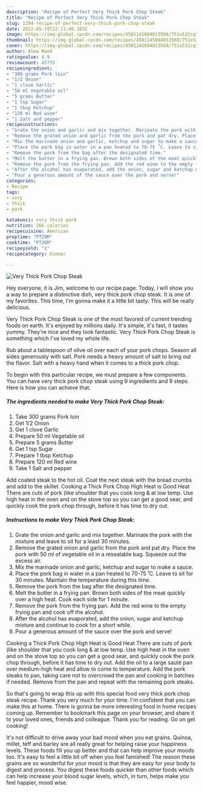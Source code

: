 ```yaml
---
description: "Recipe of Perfect Very Thick Pork Chop Steak"
title: "Recipe of Perfect Very Thick Pork Chop Steak"
slug: 1294-recipe-of-perfect-very-thick-pork-chop-steak
date: 2022-05-19T22:11:49.283Z
image: https://img-global.cpcdn.com/recipes/4581145804013568/751x532cq70/very-thick-pork-chop-steak-recipe-main-photo.jpg
thumbnail: https://img-global.cpcdn.com/recipes/4581145804013568/751x532cq70/very-thick-pork-chop-steak-recipe-main-photo.jpg
cover: https://img-global.cpcdn.com/recipes/4581145804013568/751x532cq70/very-thick-pork-chop-steak-recipe-main-photo.jpg
author: Alma Reed
ratingvalue: 4.9
reviewcount: 45755
recipeingredient:
- "300 grams Pork loin"
- "1/2 Onion"
- "1 clove Garlic"
- "50 ml Vegetable oil"
- "5 grams Butter"
- "1 tsp Sugar"
- "1 tbsp Ketchup"
- "120 ml Red wine"
- "1 Salt and pepper"
recipeinstructions:
- "Grate the onion and garlic and mix together. Marinate the pork with the mixture and leave to sit for a least 30 minutes."
- "Remove the grated onion and garlic from the pork and pat dry. Place the pork with 50 ml of vegetable oil in a resealable bag. Squeeze out the excess air."
- "Mix the marinade onion and garlic, ketchup and sugar to make a sauce."
- "Place the pork bag in water in a pan heated to 70-75 ˚C. Leave to sit for 30 minutes. Maintain the temperature during this time."
- "Remove the pork from the bag after the designated time."
- "Melt the butter in a frying pan. Brown both sides of the meat quickly over a high heat. Cook each side for 1 minute."
- "Remove the pork from the frying pan. Add the red wine to the empty frying pan and cook off the alcohol."
- "After the alcohol has evaporated, add the onion, sugar and ketchup mixture and continue to cook for a short while."
- "Pour a generous amount of the sauce over the pork and serve!"
categories:
- Recipe
tags:
- very
- thick
- pork

katakunci: very thick pork 
nutrition: 266 calories
recipecuisine: American
preptime: "PT29M"
cooktime: "PT36M"
recipeyield: "1"
recipecategory: Dinner

---
```



![Very Thick Pork Chop Steak](https://img-global.cpcdn.com/recipes/4581145804013568/751x532cq70/very-thick-pork-chop-steak-recipe-main-photo.jpg)

Hey everyone, it is Jim, welcome to our recipe page. Today, I will show you a way to prepare a distinctive dish, very thick pork chop steak. It is one of my favorites. This time, I'm gonna make it a little bit tasty. This will be really delicious.

Very Thick Pork Chop Steak is one of the most favored of current trending foods on earth. It's enjoyed by millions daily. It's simple, it's fast, it tastes yummy. They're nice and they look fantastic. Very Thick Pork Chop Steak is something which I've loved my whole life.

Rub about a tablespoon of olive oil over each of your pork chops. Season all sides generously with salt. Pork needs a heavy amount of salt to bring out the flavor. Salt with a heavy hand when it comes to a thick pork chop.


To begin with this particular recipe, we must prepare a few components. You can have very thick pork chop steak using 9 ingredients and 9 steps. Here is how you can achieve that.

<!--inarticleads1-->

##### The ingredients needed to make Very Thick Pork Chop Steak:

1. Take 300 grams Pork loin
1. Get 1/2 Onion
1. Get 1 clove Garlic
1. Prepare 50 ml Vegetable oil
1. Prepare 5 grams Butter
1. Get 1 tsp Sugar
1. Prepare 1 tbsp Ketchup
1. Prepare 120 ml Red wine
1. Take 1 Salt and pepper


Add coated steak to the hot oil. Coat the next steak with the bread crumbs and add to the skillet. Cooking a Thick Pork Chop High Heat is Good Heat There are cuts of pork (like shoulder that you cook long &amp; at low temp. Use high heat in the oven and on the stove top so you can get a good sear, and quickly cook the pork chop through, before it has time to dry out. 

<!--inarticleads2-->

##### Instructions to make Very Thick Pork Chop Steak:

1. Grate the onion and garlic and mix together. Marinate the pork with the mixture and leave to sit for a least 30 minutes.
1. Remove the grated onion and garlic from the pork and pat dry. Place the pork with 50 ml of vegetable oil in a resealable bag. Squeeze out the excess air.
1. Mix the marinade onion and garlic, ketchup and sugar to make a sauce.
1. Place the pork bag in water in a pan heated to 70-75 ˚C. Leave to sit for 30 minutes. Maintain the temperature during this time.
1. Remove the pork from the bag after the designated time.
1. Melt the butter in a frying pan. Brown both sides of the meat quickly over a high heat. Cook each side for 1 minute.
1. Remove the pork from the frying pan. Add the red wine to the empty frying pan and cook off the alcohol.
1. After the alcohol has evaporated, add the onion, sugar and ketchup mixture and continue to cook for a short while.
1. Pour a generous amount of the sauce over the pork and serve!


Cooking a Thick Pork Chop High Heat is Good Heat There are cuts of pork (like shoulder that you cook long &amp; at low temp. Use high heat in the oven and on the stove top so you can get a good sear, and quickly cook the pork chop through, before it has time to dry out. Add the oil to a large sauté pan over medium-high heat and allow to come to temperature. Add the pork steaks to pan, taking care not to overcrowd the pan and cooking in batches if needed. Remove from the pan and repeat with the remaining pork steaks. 

So that's going to wrap this up with this special food very thick pork chop steak recipe. Thank you very much for your time. I'm confident that you can make this at home. There is gonna be more interesting food in home recipes coming up. Remember to bookmark this page on your browser, and share it to your loved ones, friends and colleague. Thank you for reading. Go on get cooking!

It's not difficult to drive away your bad mood when you eat grains. Quinoa, millet, teff and barley are all really great for helping raise your happiness levels. These foods fill you up better and that can help improve your moods too. It's easy to feel a little bit off when you feel famished! The reason these grains are so wonderful for your mood is that they are easy for your body to digest and process. You digest these foods quicker than other foods which can help increase your blood sugar levels, which, in turn, helps make you feel happier, mood wise.

